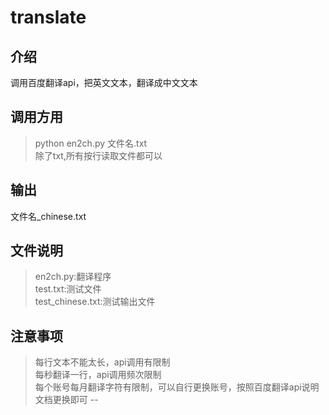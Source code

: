 # translate
## 介绍
调用百度翻译api，把英文文本，翻译成中文文本
## 调用方用
>python en2ch.py 文件名.txt<br>
>除了txt,所有按行读取文件都可以
## 输出
文件名_chinese.txt
## 文件说明
>en2ch.py:翻译程序<br>
>test.txt:测试文件<br>
>test_chinese.txt:测试输出文件
## 注意事项
>每行文本不能太长，api调用有限制<br>
>每秒翻译一行，api调用频次限制<br>
>每个账号每月翻译字符有限制，可以自行更换账号，按照百度翻译api说明文档更换即可
--
